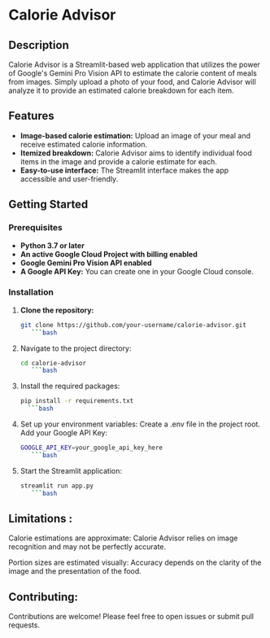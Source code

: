 # Calorie Advisor

## Description

Calorie Advisor is a Streamlit-based web application that utilizes the power of Google's Gemini Pro Vision API to estimate the calorie content of meals from images. Simply upload a photo of your food, and Calorie Advisor will analyze it to provide an estimated calorie breakdown for each item. 

## Features

* **Image-based calorie estimation:** Upload an image of your meal and receive estimated calorie information.
* **Itemized breakdown:** Calorie Advisor aims to identify individual food items in the image and provide a calorie estimate for each.
* **Easy-to-use interface:** The Streamlit interface makes the app accessible and user-friendly.

## Getting Started

### Prerequisites

* **Python 3.7 or later**
* **An active Google Cloud Project with billing enabled**
* **Google Gemini Pro Vision API enabled** 
* **A Google API Key:**  You can create one in your Google Cloud console. 

### Installation

1. **Clone the repository:**
   ```bash
   git clone https://github.com/your-username/calorie-advisor.git
      ```bash
2. Navigate to the project directory:
   ```bash
   cd calorie-advisor
      ```bash
3. Install the required packages:
    ```bash
   pip install -r requirements.txt
      ```bash
4. Set up your environment variables:
   Create a .env file in the project root.
   Add your Google API Key:
   ```bash
   GOOGLE_API_KEY=your_google_api_key_here
      ```bash
5. Start the Streamlit application:
   ```bash
   streamlit run app.py
      ```bash


## Limitations :
Calorie estimations are approximate: Calorie Advisor relies on image recognition and may not be perfectly accurate.

Portion sizes are estimated visually: Accuracy depends on the clarity of the image and the presentation of the food.

## Contributing:

Contributions are welcome! Please feel free to open issues or submit pull requests.
   
